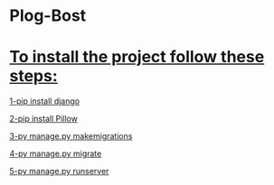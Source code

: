 # Plog-Bost

<h1><u>To install the project follow these steps:</u></h1>

<u>1-pip install django</u>

<u>2-pip install Pillow</u>

<u>3-py manage.py makemigrations</u>

<u>4-py manage.py migrate</u>

<u>5-py manage.py runserver</u>
